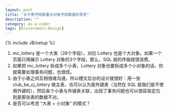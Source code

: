 ```yaml
---
layout: post
title: "关于表字段数量与对象字段数量的思考"
description: ""
category: as-a-coder
tags: [Discernment-Design]
---
```

{% include JB/setup %}

1. mc_lottery 是一个大表（28个字段），对应 Lottery 也是个大对象。如果一个页面只用展示 Lottery 对象的3个字段，那么，SQL 层的传输就很浪费。
2. 如果把 mc_lottery 拆成多个小表，Lottery 对象也要拆成多个小对象的话，你就需要处理事务问题，也很烦。
3. 由于小表之间互相很难沟通，所以穗文后台的设计就很好：用一张 club_be_cj_lottery 做主表，也可以认为是外键表（当然在 SQL 层我们是不使用外键的），然后各个小表与外键表关联，出现了事务问题也可以很容易定位到是那张表的数据不对。
4. 是否可以考虑 “大表 + 小对象” 的模式？